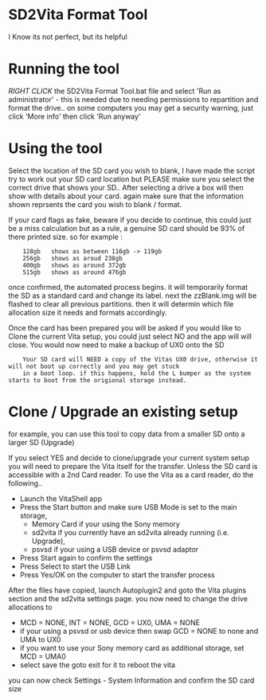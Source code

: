 # SD2Vita Format Tool
I Know its not perfect, but its helpful

# Running the tool

*RIGHT CLICK* the SD2Vita Format Tool.bat file and select 'Run as administrator' - this is needed due to needing permissions to repartition and format the drive.. on some computers you may get a security warning, just click 'More info' then click 'Run anyway'

# Using the tool

Select the location of the SD card you wish to blank, I have made the script try to work out your SD card location but PLEASE make sure you select the correct drive that shows your SD.. After selecting a drive a box will then show with details about your card. again make sure that the information shown reprsents the card you wish to blank / format.

If your card flags as fake, beware if you decide to continue, this could just be a miss calculation but as a rule, a genuine SD card should be 93% of there printed size. so for example :

        128gb   shows as between 116gb -> 119gb
        256gb   shows as aroud 238gb
        400gb   shows as around 372gb
        515gb   shows as around 476gb

once confirmed, the automated process begins. it will temporarily format the SD as a standard card and change its label. next the zzBlank.img will be flashed to clear all previous partitions. then it will determin which file allocation size it needs and formats accordingly.

Once the card has been prepared you will be asked if you would like to Clone the current Vita setup, you could just select NO and the app will will close. You would now need to make a backup of UX0 onto the SD

        Your SD card will NEED a copy of the Vitas UX0 drive, otherwise it will not boot up correctly and you may get stuck
        in a boot loop. if this happens, hold the L bumper as the system starts to boot from the origional storage instead.

# Clone / Upgrade an existing setup
for example, you can use this tool to copy data from a smaller SD onto a larger SD (Upgrade)

If you select YES and decide to clone/upgrade your current system setup you will need to prepare the Vita itself for the transfer. Unless the SD card is accessible with a 2nd Card reader.
To use the Vita as a card reader, do the following..

- Launch the VitaShell app
- Press the Start button and make sure USB Mode is set to the main storage,
    - Memory Card if your using the Sony memory
    - sd2vita if you currently have an sd2vita already running (i.e. Upgrade),
    - psvsd if your using a USB device or psvsd adaptor
- Press Start again to confirm the settings
- Press Select to start the USB Link
- Press Yes/OK on the computer to start the transfer process

After the files have copied, launch Autoplugin2 and goto the Vita plugins section and the sd2vita settings page. you now need to change the drive allocations to
  - MCD = NONE,   INT = NONE,   GCD = UX0,   UMA = NONE
  - if your using a psvsd or usb device then swap GCD = NONE to none and UMA to UX0
  - if you want to use your Sony memory card as additional storage, set MCD = UMA0
  - select save the goto exit for it to reboot the vita

you can now check Settings - System Information and confirm the SD card size
